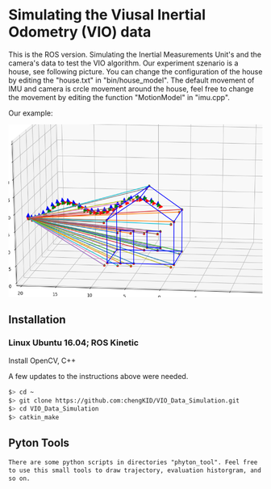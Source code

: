 # Simulating the Viusal Inertial Odometry (VIO) data

This is the ROS version. Simulating the Inertial Measurements Unit's and the camera's data to test the VIO algorithm. Our experiment szenario is a house, see following picture. You can change the configuration of the house by editing the "house.txt" in "bin/house_model". The default movement of IMU and camera is crcle movement around the house, feel free to change the movement by editing the function "MotionModel" in "imu.cpp".

Our example:
<p align="middle">
	<img src="demo/demo.png" width="600" height="342" />
</p>

## Installation

### Linux Ubuntu 16.04; ROS Kinetic

Install OpenCV, C++

A few updates to the instructions above were needed.

```bash
$> cd ~
$> git clone https://github.com:chengKID/VIO_Data_Simulation.git
$> cd VIO_Data_Simulation
$> catkin_make
```

## Pyton Tools
	There are some python scripts in directories "phyton_tool". Feel free to use this small tools to draw trajectory, evaluation historgram, and so on.
